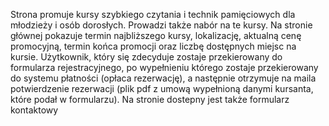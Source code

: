 Strona promuje kursy szybkiego czytania i technik pamięciowych dla młodzieży i osób dorosłych.
Prowadzi także nabór na te kursy. Na stronie głównej pokazuje termin najbliższego kursy, lokalizację, aktualną cenę promocyjną, termin końca promocji oraz liczbę dostępnych miejsc na kursie.
Użytkownik, który się zdecyduje zostaje przekierowany do formularza rejestracyjnego, po wypełnieniu którego zostaje przekierowany do systemu płatności (opłaca rezerwację), a następnie otrzymuje na maila potwierdzenie rezerwacji (plik pdf z umową wypełnioną danymi kursanta, które podał w formularzu).
Na stronie dostepny jest także formularz kontaktowy


